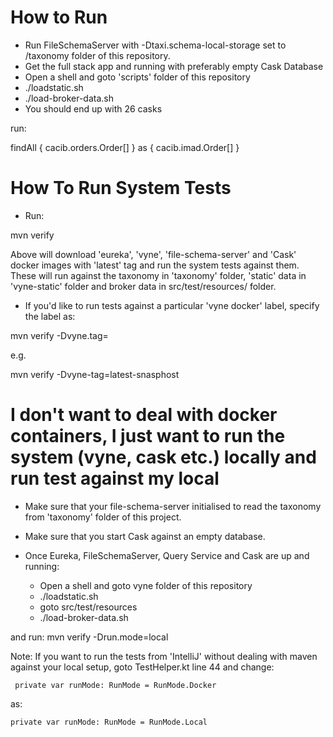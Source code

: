 
# How to Run
* Run FileSchemaServer with -Dtaxi.schema-local-storage set to /taxonomy folder of this repository.
* Get the full stack app and running with preferably empty Cask Database
* Open a shell and goto 'scripts' folder of this repository
* ./loadstatic.sh
* ./load-broker-data.sh
* You should end up with 26 casks

run:

findAll {
	cacib.orders.Order[]
} as { cacib.imad.Order[] }


# How To Run System Tests


* Run:

mvn verify

Above will download 'eureka', 'vyne', 'file-schema-server' and 'Cask' docker images with 'latest' tag and run the system tests against them. These will run against the taxonomy in 'taxonomy' folder, 'static' data in 'vyne-static' folder and broker data in src/test/resources/ folder.


* If you'd like to run tests against a particular 'vyne docker' label, specify the label as:

mvn verify -Dvyne.tag=<DESIRED DOCKER IMAGE LABEL>

e.g.

mvn verify -Dvyne-tag=latest-snasphost

# I don't want to deal with docker containers, I just want to run the system (vyne, cask etc.) locally and run test against my local


* Make sure that your file-schema-server initialised to read the taxonomy from 'taxonomy' folder of this project.
* Make sure that you start Cask against an empty database.

* Once Eureka, FileSchemaServer, Query Service and Cask are up and running:
    * Open a shell and goto vyne folder of this repository
    * ./loadstatic.sh
    * goto src/test/resources
    * ./load-broker-data.sh
    
 and run:
    mvn verify -Drun.mode=local

Note: If you want to run the tests from 'IntelliJ' without dealing with maven against your local setup, goto TestHelper.kt line 44
and change:

     
     private var runMode: RunMode = RunMode.Docker
     
as:

    
    private var runMode: RunMode = RunMode.Local
    

